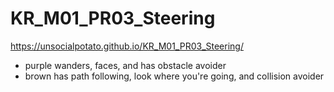 # KR_M01_PR03_Steering
https://unsocialpotato.github.io/KR_M01_PR03_Steering/
- purple wanders, faces, and has obstacle avoider
- brown has path following, look where you're going, and collision avoider
